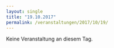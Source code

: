 ```yaml
---
layout: single
title: "19.10.2017"
permalink: /veranstaltungen/2017/10/19/
---
```


Keine Veranstaltung an diesem Tag.
